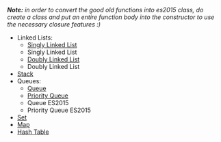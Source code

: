 *__Note:__ in order to convert the good old functions into es2015 class, do create a class and put an entire function body into the constructor to use the necessary closure features :)*
- Linked Lists:
  - [Singly Linked List](./linked-list.js)
  - Singly Linked List
  - [Doubly Linked List](./dbly-linked.js)
  - Doubly Linked List
- [Stack](./stack.js)
- Queues:
  - [Queue](./queue.js)
  - [Priority Queue](./priority-queue.js)
  - Queue ES2015
  - Priority Queue ES2015
- [Set](./sets.js)
- [Map](./maps.js)
- [Hash Table](./hash-tables.js)